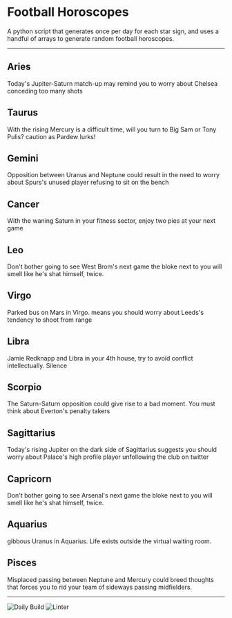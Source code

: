 # Football Horoscopes

A python script that generates once per day for each star sign, and uses a handful of arrays to generate random football horoscopes.

---

<!-- horoscopes_item starts -->
<h2>Aries</h2><p>Today's Jupiter-Saturn match-up may remind you to worry about Chelsea conceding too many shots</p><h2>Taurus</h2><p>With the rising Mercury is a difficult time, will you turn to Big Sam or Tony Pulis? caution as Pardew lurks!</p><h2>Gemini</h2><p>Opposition between Uranus and Neptune could result in the need to worry about Spurs's unused player refusing to sit on the bench</p><h2>Cancer</h2><p>With the waning Saturn in your fitness sector, enjoy two pies at your next game</p><h2>Leo</h2><p>Don't bother going to see West Brom's next game the bloke next to you will smell like he's shat himself, twice.</p><h2>Virgo</h2><p>Parked bus on Mars in Virgo. means you should worry about Leeds's tendency to shoot from range</p><h2>Libra</h2><p>Jamie Redknapp and Libra in your 4th house, try to avoid conflict intellectually. Silence</p><h2>Scorpio</h2><p>The Saturn-Saturn opposition could give rise to a bad moment. You must think about Everton's penalty takers</p><h2>Sagittarius</h2><p>Today's rising Jupiter on the dark side of Sagittarius suggests you should worry about Palace's high profile player unfollowing the club on twitter</p><h2>Capricorn</h2><p>Don't bother going to see Arsenal's next game the bloke next to you will smell like he's shat himself, twice.</p><h2>Aquarius</h2><p>gibbous Uranus in Aquarius. Life exists outside the virtual waiting room.</p><h2>Pisces</h2><p>Misplaced passing between Neptune and Mercury could breed thoughts that forces you to rid your team of sideways passing midfielders.</p>
<!-- horoscopes_item ends -->

---

![Daily Build](https://github.com/MatBenfield/horofootball.thechels.uk/workflows/Daily%20Build/badge.svg) ![Linter](https://github.com/MatBenfield/horofootball.thechels.uk/workflows/Linter/badge.svg)

